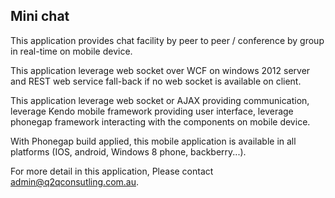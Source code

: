 Mini chat
----------

This application provides chat facility by peer to peer / conference by group in real-time on mobile device.

This application leverage web socket over WCF on windows 2012 server and REST web service fall-back if no web socket is available on client.

This application leverage web socket or AJAX providing communication, leverage Kendo mobile framework providing user interface,  leverage phonegap framework interacting with the components on mobile device.

With Phonegap build applied, this mobile application is available in all platforms (IOS, android, Windows 8 phone, backberry...).

For more detail in this application, Please contact admin@q2qconsutling.com.au.




